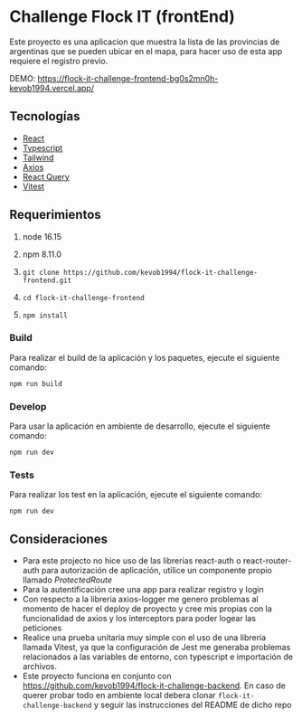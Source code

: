 # Challenge Flock IT (frontEnd)

Este proyecto es una aplicacion que muestra la lista de las provincias de argentinas que se pueden ubicar en el mapa, para hacer uso de esta app requiere el registro previo.

DEMO: https://flock-it-challenge-frontend-bg0s2mn0h-kevob1994.vercel.app/

## Tecnologías

- [React](https://es.reactjs.org/)
- [Typescript](https://www.typescriptlang.org/)
- [Tailwind](https://tailwindcss.com/)
- [Axios](https://axios-http.com/docs/intro)
- [React Query](https://react-query-v3.tanstack.com/)
- [Vitest](https://vitest.dev/)

## Requerimientos

1. node 16.15
3. npm 8.11.0

4. `git clone https://github.com/kevob1994/flock-it-challenge-frontend.git`
5. `cd flock-it-challenge-frontend`
6. `npm install`

### Build

Para realizar el build de la aplicación y los paquetes, ejecute el siguiente comando:

```
npm run build
```

### Develop

Para usar la aplicación en ambiente de desarrollo, ejecute el siguiente comando:

```
npm run dev
```

### Tests
Para realizar los test en la aplicación, ejecute el siguiente comando:

```
npm run dev
```

## Consideraciones
-  Para este projecto no hice uso de las librerias react-auth o react-router-auth para autorización de aplicación, utilice un componente propio llamado *ProtectedRoute*<br>
- Para la autentificación cree una app para realizar registro y login<br>
-  Con respecto a la libreria axios-logger me genero problemas al momento de hacer el deploy de proyecto y cree mis propias con la funcionalidad de axios y los interceptors para poder logear las peticiones<br>
- Realice una prueba unitaria muy simple con el uso de una libreria llamada Vitest, ya que la configuración de Jest me generaba problemas relacionados a las variables de entorno, con typescript e importación de archivos.<br>
- Este proyecto funciona en conjunto con https://github.com/kevob1994/flock-it-challenge-backend. En caso de querer probar todo en ambiente local debera clonar `flock-it-challenge-backend` y seguir las instrucciones del README de dicho repo<br>

